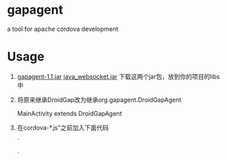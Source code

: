 gapagent
========

a tool for apache cordova development

# Usage

1. [gapagent-1.1.jar](http://pan.baidu.com/share/link?shareid=214862&uk=1578018496) [java_websocket.jar](http://pan.baidu.com/share/link?shareid=214863&uk=1578018496)
   下载这两个jar包，放到你的项目的libs中

2. 将原来继承DroidGap改为继承org.gapagent.DroidGapAgent

   MainActivity extends DroidGapAgent

3. 在cordova-*.js"之前加入下面代码

   `
   <script src="path..to/gapagent-1.1.js#[ip]:8989"></script>
   `
